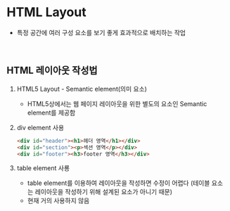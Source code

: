 # HTML Layout

- 특정 공간에 여러 구성 요소를 보기 좋게 효과적으로 배치하는 작업

<BR>

## HTML 레이아웃 작성법

1. HTML5 Layout - Semantic element(의미 요소)

    - HTML5상에서는 웹 페이지 레이아웃을 위한 별도의 요소인 Semantic element를 제공함





2. div element 사용
    ```html
    <div id="header"><h1>헤더 영역</h1></div>
    <div id="section"><p>섹션 영역</p></div>
    <div id="footer"><h3>footer 영역</h3></div>
    ```



3. table element 사룡

    - table element를 이용하여 레이아웃을 작성하면 수정이 어렵다 (테이블 요소는 레이아웃을 작성하기 위해 설계된 요소가 아니기 때문)
    - 현재 거의 사용하지 않음
